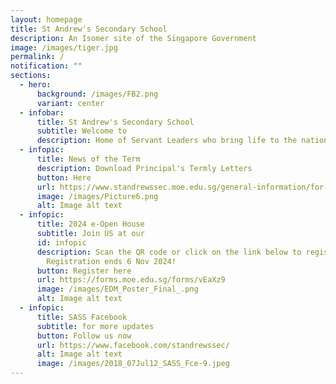 ```yaml
---
layout: homepage
title: St Andrew's Secondary School
description: An Isomer site of the Singapore Government
image: /images/tiger.jpg
permalink: /
notification: ""
sections:
  - hero:
      background: /images/FB2.png
      variant: center
  - infobar:
      title: St Andrew's Secondary School
      subtitle: Welcome to
      description: Home of Servant Leaders who bring life to the nations
  - infopic:
      title: News of the Term
      description: Download Principal's Termly Letters
      button: Here
      url: https://www.standrewssec.moe.edu.sg/general-information/for-parents/
      image: /images/Picture6.png
      alt: Image alt text
  - infopic:
      title: 2024 e-Open House
      subtitle: Join US at our
      id: infopic
      description: Scan the QR code or click on the link below to register!
        Registration ends 6 Nov 2024!
      button: Register here
      url: https://forms.moe.edu.sg/forms/vEaXz9
      image: /images/EDM_Poster_Final_.png
      alt: Image alt text
  - infopic:
      title: SASS Facebook
      subtitle: for more updates
      button: Follow us now
      url: https://www.facebook.com/standrewssec/
      alt: Image alt text
      image: /images/2018_07Jul12_SASS_Fce-9.jpeg
---
```

